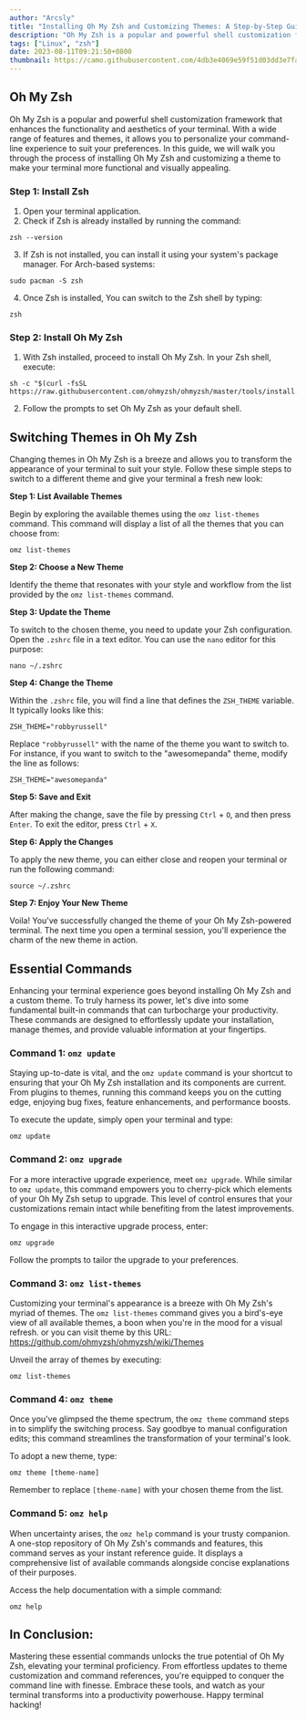 ```yaml
---
author: "Arcsly"
title: "Installing Oh My Zsh and Customizing Themes: A Step-by-Step Guide"
description: "Oh My Zsh is a popular and powerful shell customization framework that enhances the functionality and aesthetics of your terminal. it allows you to personalize your command-line experience to suit your preferences."
tags: ["Linux", "zsh"]
date: 2023-08-11T09:21:50+0800
thumbnail: https://camo.githubusercontent.com/4db3e4069e59f51d03dd3e7fa5e89ab8fb95c9f4acda36cd5bfdf58d95269d92/68747470733a2f2f6f686d797a73682e73332e616d617a6f6e6177732e636f6d2f6f6d7a2d616e73692d6769746875622e706e67
---
```


## Oh My Zsh

Oh My Zsh is a popular and powerful shell customization framework that enhances the functionality and aesthetics of your terminal. With a wide range of features and themes, it allows you to personalize your command-line experience to suit your preferences. In this guide, we will walk you through the process of installing Oh My Zsh and customizing a theme to make your terminal more functional and visually appealing.

### Step 1: Install Zsh

1. Open your terminal application.
2. Check if Zsh is already installed by running the command:

```shell
zsh --version
```

3. If Zsh is not installed, you can install it using your system's package manager. For Arch-based systems:

```shell
sudo pacman -S zsh
```

4. Once Zsh is installed, You can switch to the Zsh shell by typing:

```shell
zsh
```

### Step 2: Install Oh My Zsh

1. With Zsh installed, proceed to install Oh My Zsh. In your Zsh shell, execute:

```shell
sh -c "$(curl -fsSL https://raw.githubusercontent.com/ohmyzsh/ohmyzsh/master/tools/install.sh)"
```

2. Follow the prompts to set Oh My Zsh as your default shell.

## Switching Themes in Oh My Zsh

Changing themes in Oh My Zsh is a breeze and allows you to transform the appearance of your terminal to suit your style. Follow these simple steps to switch to a different theme and give your terminal a fresh new look:

**Step 1: List Available Themes**

Begin by exploring the available themes using the `omz list-themes` command. This command will display a list of all the themes that you can choose from:

```shell
omz list-themes
```

**Step 2: Choose a New Theme**

Identify the theme that resonates with your style and workflow from the list provided by the `omz list-themes` command.

**Step 3: Update the Theme**

To switch to the chosen theme, you need to update your Zsh configuration. Open the `.zshrc` file in a text editor. You can use the `nano` editor for this purpose:

```shell
nano ~/.zshrc
```

**Step 4: Change the Theme**

Within the `.zshrc` file, you will find a line that defines the `ZSH_THEME` variable. It typically looks like this:

```shell
ZSH_THEME="robbyrussell"
```

Replace `"robbyrussell"` with the name of the theme you want to switch to. For instance, if you want to switch to the "awesomepanda" theme, modify the line as follows:

```shell
ZSH_THEME="awesomepanda"
```

**Step 5: Save and Exit**

After making the change, save the file by pressing `Ctrl` + `O`, and then press `Enter`. To exit the editor, press `Ctrl` + `X`.

**Step 6: Apply the Changes**

To apply the new theme, you can either close and reopen your terminal or run the following command:

```shell
source ~/.zshrc
```

**Step 7: Enjoy Your New Theme**

Voila! You've successfully changed the theme of your Oh My Zsh-powered terminal. The next time you open a terminal session, you'll experience the charm of the new theme in action.

## Essential Commands

Enhancing your terminal experience goes beyond installing Oh My Zsh and a custom theme. To truly harness its power, let's dive into some fundamental built-in commands that can turbocharge your productivity. These commands are designed to effortlessly update your installation, manage themes, and provide valuable information at your fingertips.

### Command 1: `omz update`

Staying up-to-date is vital, and the `omz update` command is your shortcut to ensuring that your Oh My Zsh installation and its components are current. From plugins to themes, running this command keeps you on the cutting edge, enjoying bug fixes, feature enhancements, and performance boosts.

To execute the update, simply open your terminal and type:

```shell
omz update
```

### Command 2: `omz upgrade`

For a more interactive upgrade experience, meet `omz upgrade`. While similar to `omz update`, this command empowers you to cherry-pick which elements of your Oh My Zsh setup to upgrade. This level of control ensures that your customizations remain intact while benefiting from the latest improvements.

To engage in this interactive upgrade process, enter:

```shell
omz upgrade
```

Follow the prompts to tailor the upgrade to your preferences.

### Command 3: `omz list-themes`

Customizing your terminal's appearance is a breeze with Oh My Zsh's myriad of themes. The `omz list-themes` command gives you a bird's-eye view of all available themes, a boon when you're in the mood for a visual refresh. or you can visit theme by this URL: https://github.com/ohmyzsh/ohmyzsh/wiki/Themes

Unveil the array of themes by executing:

```shell
omz list-themes
```

### Command 4: `omz theme`

Once you've glimpsed the theme spectrum, the `omz theme` command steps in to simplify the switching process. Say goodbye to manual configuration edits; this command streamlines the transformation of your terminal's look.

To adopt a new theme, type:

```shell
omz theme [theme-name]
```

Remember to replace `[theme-name]` with your chosen theme from the list.

### Command 5: `omz help`

When uncertainty arises, the `omz help` command is your trusty companion. A one-stop repository of Oh My Zsh's commands and features, this command serves as your instant reference guide. It displays a comprehensive list of available commands alongside concise explanations of their purposes.

Access the help documentation with a simple command:

```shell
omz help
```

## In Conclusion:

Mastering these essential commands unlocks the true potential of Oh My Zsh, elevating your terminal proficiency. From effortless updates to theme customization and command references, you're equipped to conquer the command line with finesse. Embrace these tools, and watch as your terminal transforms into a productivity powerhouse. Happy terminal hacking!